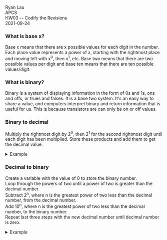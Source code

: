 Ryan Lau  
APCS  
HW03 -- Codify the Revisions  
2021-09-24  

### What is base x?
Base x means that there are x possible values for each digit in the number. Each place value represents a power of x, starting with the rightmost place and moving left with x<sup>0</sup>, then x<sup>1</sup>, etc. 
Base two means that there are two possible values per digit and base ten means that there are ten possible values/digit.

### What is binary?
Binary is a system of displaying information in the form of 0s and 1s, ons and offs, or trues and falses. It is a base two system. It's an easy way to share a value, and computers interpret binary and return information that is useful for us. This is because transistors are can only be on or off values.

### Binary to decimal
Multiply the rightmost digit by 2<sup>0</sup>, then 2<sup>1</sup> for the second rightmost digit until each digit has been multiplied.
Store these products and add them to get the decimal value.

<details>
<summary>Example</summary>
<ol start="0">
  <li>Start with 1101<sub>2</sub>.</li>
  <li>We would start with the last digit (1), multiply it by 2^0, get 1, and move on to the next digit until each digit has been multiplied.</li>
  <li>The products will be 1, 0, 4, and 8 which adds up to 13.</li>
</ol>
Result: 1101<sub>2</sub> = 13<sub>10</sub><br/>
</details>

### Decimal to binary
Create a variable with the value of 0 to store the binary number.  
Loop through the powers of two until a power of two is greater than the decimal number.  
Subtract 2<sup>n</sup>, where n is the greatest power of two less than the decimal number, from the decimal number.  
Add 10<sup>n</sup>, where n is the greatest power of two less than the decimal number, to the binary number.  
Repeat last three steps with the new decimal number until decimal number is zero.

<details>
<summary>Example</summary>  
<ol start="0">
  <li>Start with 40<sub>10</sub>.</li>
  <li>Subtract 2<sup>0</sup>, 2<sup>1</sup>, and so on from the decimal number until we get a negative difference.</li>
  <li>Because 2<sup>6</sup> > 40, we will subtract 2<sup>5</sup> instead, resulting in the new decimal number being 8.</li>
  <li>We will add 10^5 to the binary number, it is now 100000.  <li>Repeat last 3 steps with 8<sub>10</sub> because decimal number is not 0 yet.</li>
  <li>Subtract 2<sup>0</sup>, 2<sup>1</sup>, and so on from the decimal number until we get a negative difference.</li>
  <li>Because 2<sup>4</sup> > 8, we will subtract 2<sup>3</sup> instead, resulting in the new decimal number being 0.</li>
  <li>We will add 10^3 to the binary number, it is now 101000.</li>
  <li>Because the decimal number is 0, we have successfully found 40<sub>10</sub> in binary.</li>
</ol>
Result: 40<sub>10</sub> = 101000<sub>2</sub>
</details>

